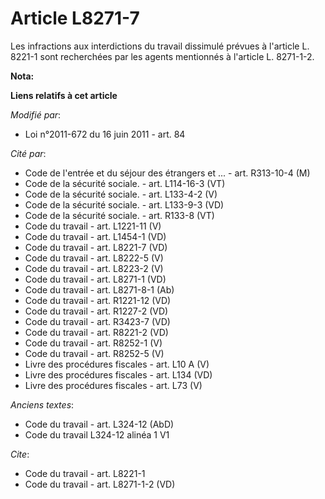 # Article L8271-7

Les infractions aux interdictions du travail dissimulé prévues à l'article L. 8221-1 sont recherchées par les agents
mentionnés à l'article L. 8271-1-2.

**Nota:**



**Liens relatifs à cet article**

_Modifié par_:

  - Loi n°2011-672 du 16 juin 2011 - art. 84

_Cité par_:

  - Code de l'entrée et du séjour des étrangers et ... - art. R313-10-4 (M)
  - Code de la sécurité sociale. - art. L114-16-3 (VT)
  - Code de la sécurité sociale. - art. L133-4-2 (V)
  - Code de la sécurité sociale. - art. L133-9-3 (VD)
  - Code de la sécurité sociale. - art. R133-8 (VT)
  - Code du travail - art. L1221-11 (V)
  - Code du travail - art. L1454-1 (VD)
  - Code du travail - art. L8221-7 (VD)
  - Code du travail - art. L8222-5 (V)
  - Code du travail - art. L8223-2 (V)
  - Code du travail - art. L8271-1 (VD)
  - Code du travail - art. L8271-8-1 (Ab)
  - Code du travail - art. R1221-12 (VD)
  - Code du travail - art. R1227-2 (VD)
  - Code du travail - art. R3423-7 (VD)
  - Code du travail - art. R8221-2 (VD)
  - Code du travail - art. R8252-1 (V)
  - Code du travail - art. R8252-5 (V)
  - Livre des procédures fiscales - art. L10 A (V)
  - Livre des procédures fiscales - art. L134 (VD)
  - Livre des procédures fiscales - art. L73 (V)

_Anciens textes_:

  - Code du travail - art. L324-12 (AbD)
  - Code du travail L324-12 alinéa 1 V1

_Cite_:

  - Code du travail - art. L8221-1
  - Code du travail - art. L8271-1-2 (VD)
